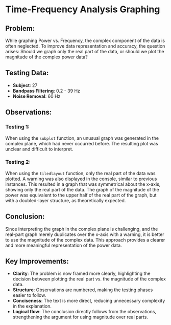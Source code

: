 # Time-Frequency Analysis Graphing

## Problem:
While graphing Power vs. Frequency, the complex component of the data is often neglected. To improve data representation and accuracy, the question arises: Should we graph only the real part of the data, or should we plot the magnitude of the complex power data?

## Testing Data:
- **Subject**: 27
- **Bandpass Filtering**: 0.2 - 39 Hz
- **Noise Removal**: 60 Hz

## Observations:

### Testing 1:
When using the `subplot` function, an unusual graph was generated in the complex plane, which had never occurred before. The resulting plot was unclear and difficult to interpret.

### Testing 2:
When using the `tiledlayout` function, only the real part of the data was plotted. A warning was also displayed in the console, similar to previous instances. This resulted in a graph that was symmetrical about the x-axis, showing only the real part of the data. The graph of the magnitude of the power was equivalent to the upper half of the real part of the graph, but with a doubled-layer structure, as theoretically expected.

## Conclusion:
Since interpreting the graph in the complex plane is challenging, and the real-part graph merely duplicates over the x-axis with a warning, it is better to use the magnitude of the complex data. This approach provides a clearer and more meaningful representation of the power data.

## Key Improvements:
- **Clarity**: The problem is now framed more clearly, highlighting the decision between plotting the real part vs. the magnitude of the complex data.
- **Structure**: Observations are numbered, making the testing phases easier to follow.
- **Conciseness**: The text is more direct, reducing unnecessary complexity in the explanation.
- **Logical flow**: The conclusion directly follows from the observations, strengthening the argument for using magnitude over real parts.

